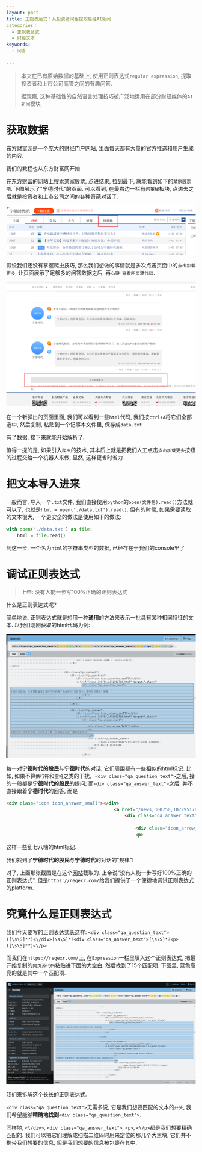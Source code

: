 ```yaml
---
layout: post
title: 正则表达式：从投资者问里提取每经AI新闻
categories：
  - 正则表达式
  - 财经文本
keywords:
  - 问答

---
```



>本文在已有原始数据的基础上, 使用正则表达式`regular expression`, 提取投资者和上市公司高管之间的有趣问答. 
>
>据观察, 这种基础性的自然语言处理技巧被广泛地运用在部分财经媒体的``AI新闻``模块

# 获取数据

[东方财富网](https://www.eastmoney.com/)是一个庞大的财经门户网站, 里面每天都有大量的官方推送和用户生成的内容.

我们的教程也从东方财富网开始.

在[东方财富](https://so.eastmoney.com/web/s?keyword=)的网站上搜索某家股票, 点进结果, 拉到最下, 就能看到如下的`某家股票吧`. 下图展示了"宁德时代"的页面. 可以看到, 在最右边一栏有`问董秘`板块, 点进去之后就是投资者和上市公司之间的各种奇葩对话了. 

![image-20211103175135931](/img/eastmoney/image-20211103175135931.png)

假设我们还没有掌握爬虫技巧, 那么我们想做的事情就是多次点击页面中的`点击加载更多`, 让页面展示了足够多的问答数据之后, 再`右键`-`查看网页源代码`.

![image-20211103175614218](img/eastmoney/image-20211103175614218.png)

在一个新弹出的页面里面, 我们可以看到一些`html`代码, 我们按`ctrl+A`将它们全部选中, 然后复制, 粘贴到一个记事本文件里, 保存成`data.txt`

有了数据, 接下来就能开始解析了. 

值得一提的是, 如果引入`爬虫`的技术, 其本质上就是把我们人工点击`点击加载更多`按钮的过程交给一个机器人来做, 显然, 这样更省时省力.

# 把文本导入进来

一般而言, 导入一个`.txt`文件, 我们直接使用`python`的`open(文件名).read()`方法就可以了, 也就是`html = open('./data.txt').read()`. 但有的时候, 如果需要读取的文本很大, 一个更安全的做法是使用如下的做法:
```python
with open('./data.txt') as file:
    html = file.read()
```
到这一步, 一个名为`html`的字符串类型的数据, 已经存在于我们的console里了
# 调试正则表达式
> 上帝: 没有人能一步写100%正确的正则表达式

什么是正则表达式呢? 

简单地说,  正则表达式就是想用一种**通用**的方法来表示一批具有某种相同特征的文本. 以我们刚刚获取的html代码为例:

![image-20211103191002465](img/eastmoney/image-20211103191002465.png)

每一对**宁德时代的股民**与**宁德时代**的对话, 它们周围都有一些相似的html标记. 比如, 如果不算`换行符`和`空格`之类的干扰,  ` <div class="qa_question_text">`之后, 接的一般都是**宁德时代的股民**的提问; 而`<div class="qa_answer_text">`之后, 并不直接跟着**宁德时代**的回答, 而是


```html
<div class="icon icon_answer_small"></div>
                                        <a href="/news,300750,1072951789.html" target="_blank">
                                            <div class="qa_answer_text">

                                                <div class="icon_arrow_left"></div>
                                                <p>
```

这样一些乱七八糟的html标记.

我们找到了**宁德时代的股民**与**宁德时代**的对话的"规律"!

对了, 上面那张截图是在这个[网站](https://regexr.com/)截取的. 上帝说"没有人能一步写好100%正确的正则表达式", 但是`https://regexr.com/`给我们提供了一个便捷地调试正则表达式的platform.

# 究竟什么是正则表达式

我们今天要写的正则表达式长这样: `<div class="qa_question_text">([\s\S]*?)<\/div>[\s\S]*?<div class="qa_answer_text">[\s\S]*?<p>([\s\S]*?)<\/p>`

而我们在`https://regexr.com/`上, 在`Expression`一栏里填入这个正则表达式, 把最开始复制的`网页源代码`粘贴进下面的大空白, 然后找到了15个匹配项. 下图里, 蓝色高亮的就是其中一个匹配项.

![image-20211103192311655](img/eastmoney/image-20211103192311655.png)

我们来拆解这个长长的正则表达式.

`<div class="qa_question_text">`无需多说, 它是我们想要匹配的文本的`开头`, 我们希望能够**精确地找到**`<div class="qa_question_text">`.

同样地, `<\/div>`, `<div class="qa_answer_text">`, `<p>`, `<\/p>`都是我们想要精确匹配的. 我们可以把它们理解成扫描二维码时用来定位的那几个大黑块, 它们并不携带我们想要的信息, 但是我们想要的信息被包裹在其中.

